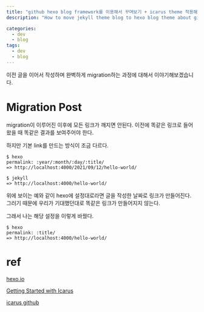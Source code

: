 ```yaml
---
title: "github hexo blog framework를 이용해서 꾸며보기 + icarus theme 적용해보기 (2)"
description: "How to move jekyll theme blog to hexo blog theme about github blog"

categories:
  - dev
  - blog
tags:
  - dev
  - blog
---
```


이전 글을 이어서 작성하며 완벽하게 migration하는 과정에 대해서 이야기해보겠습니다.

# Migration Post

migration이 이루어진 이후에 모든 링크가 깨지면 안된다. 이전에 똑같은 링크로 들어왔을 때 똑같은 결과를 보여주어야 한다.

하지만 기본 link를 만드는 방식이 조금 다르다. 

``` 
$ hexo
permalink: :year/:month/:day/:title/
=> http://localhost:4000/2021/09/12/hello-world/

$ jekyll
=> http://localhost:4000/hello-world/
```

위에 보이는 예와 같이 hexo에 설정대로라면 글을 작성한 날짜로 링크가 만들어진다. 그러기 때문에 우리가 기대했던대로 똑같은 링크가 만들어지지 않는다.

그래서 나는 해당 설정을 이렇게 바꿨다.

``` 
$ hexo
permalink: :title/
=> http://localhost:4000/hello-world/
```



# ref

[hexo.io](https://hexo.io/)

[Getting Started with Icarus](https://ppoffice.github.io/hexo-theme-icarus/uncategorized/getting-started-with-icarus)

[icarus github](https://github.com/ppoffice/hexo-theme-icarus)

